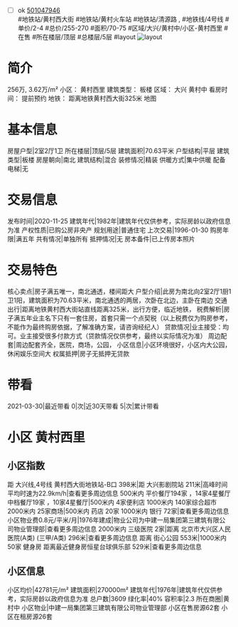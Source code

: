 - [ ] ok [501047946](https://bj.5i5j.com/ershoufang/501047946.html)  
 #地铁站/黄村西大街 #地铁站/黄村火车站 #地铁站/清源路 ,  #地铁线/4号线
#单价/2-4 #总价/255-270 #面积/70-75   #区域/大兴/黄村中/小区-黄村西里 #在售 #所在楼层/顶层 #总楼层/5层 #layout 
![layout](http://image2a.5i5j.com/scm/HOUSE_CUSTOMER/00bd0187aa814eb5b534cb2175fc5135.jpg_P5.jpg) 
# 简介 
 256万,  3.62万/m² 
小区： 黄村西里
建筑类型： 板楼
区域： 大兴 黄村中
看房时间： 提前预约
地铁： 距离地铁黄村西大街325米 地图
# 基本信息 
 房屋户型|2室2厅1卫
所在楼层|顶层/5层
建筑面积|70.63平米
户型结构|平层
建筑类型|板楼
房屋朝向|南北
建筑结构|混合
装修情况|精装
供暖方式|集中供暖
配备电梯|无
# 交易信息 
 发布时间|2020-11-25
建筑年代|1982年|建筑年代仅供参考，实际房龄以政府信息为准
产权性质|已购公房非央产
规划用途|普通住宅
上次交易|1996-01-30
购房年限|满五年
共有情况|单独所有
抵押情况|无
房本备件|已上传房本照片
# 交易特色 
 核心卖点|房子满五唯一，南北通透，楼间距大
户型介绍|此房为南北向2室2厅1厨1卫1阳，建筑面积为70.63平米，南北通透的两居，次卧在北边，主卧在南边
交通出行|距离地铁黄村西大街站直线距离325米，出行方便，临近地铁，
税费解析|房子满五年业主名下只有一套住房，首套只需一个点契税（以上税费仅为购房参考，不能作为最终购房依据，了解准确方案，请咨询经纪人）
贷款情况|业主接受：均可。业主接受很多付款方式（贷款情况仅供参考，最终以实际情况为准）
周边配套|周边配套齐全，医院，商场，公园，
小区信息|小区环境很好，小区内大公园，休闲娱乐空间大
权属抵押|房子无抵押无贷款
# 带看 
 2021-03-30|最近带看	 0|次|近30天带看	 5|次|累计带看
# 小区 黄村西里
## 小区指数 
 距 大兴线,4号线 黄村西大街地铁站-B口 398米|距 大兴影剧院站 211米|高峰时间平均时速为22.9km/h|查看更多周边信息
500米内 平价餐厅194家 ，14家4星餐厅
中档餐厅19家 ，10家4星餐厅|500米内 4家便利店
1000米内 140家综合超市
2000米内 25家商场|500米内 药店 20家
1000米内 银行 72家|查看更多周边信息
小区物业费0.8元/平米/月|1976年建成|物业公司为中建一局集团第三建筑有限公司物业管理部|查看更多周边信息
2000米内 三级医院 2家|距离 北京市大兴区人民医院(A类) (三甲/A类) 296米|查看更多周边信息
距离 街心公园 553米|1000米内 50家 健身房
距离最近健身房恒星台球俱乐部 529米|查看更多周边信息
## 小区信息 
 小区均价|42781元/m²
建筑面积|270000m²
建筑年代|1976年|建筑年代仅供参考，实际房龄以政府信息为准
总户数|3609
绿化率|40%
容积率|2.3
所在商圈|黄村中
小区物业|中建一局集团第三建筑有限公司物业管理部
小区在售房源62套
小区在租房源26套

